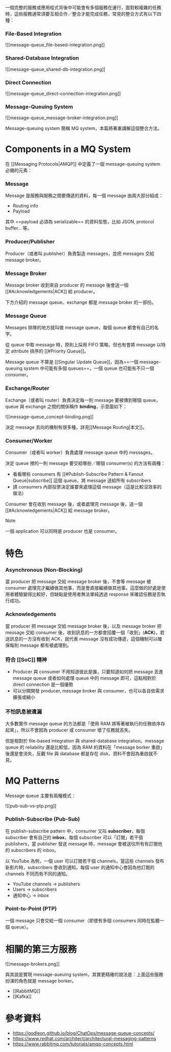 一個完整的服務或應用程式背後中可能會有多個服務在運行，面對較複雜的任務時，這些服務通常須要互相合作／整合才能完成任務，常見的整合方式有以下四種：

### File-Based Integration

![[message-queue_file-based-integration.png]]

### Shared-Database Integration

![[message-queue_shared-db-integration.png]]

### Direct Connection

![[message-queue_direct-connection-integration.png]]

### Message-Queuing System

![[message-queue_message-broker-integration.png]]

Message-queuing system 簡稱 MQ system，本篇將著重講解這個整合方法。

# Components in a MQ System

在 [[Messaging Protocols|AMQP]] 中定義了一個 message-queuing system 必備的元素：

### Message

Message 是服務與服務之間要傳遞的資料，每一個 message 由兩大部分組成：

- Routing info
- Payload

其中 ==payload 必須為 serializable== 的資料型態，比如 JSON, protocol buffer… 等。

### Producer/Publisher

Producer（或者叫 publisher）負責製造 messages，並把 messages 交給 message broker。

### Message Broker

Message broker 收到來自 producer 的 message 後會送一個 [[#Acknowledgements|ACK]] 給 producer。

下方介紹的 message queue、exchange 都是 message broker 的一部份。

### Message Queue

Messages 排隊的地方就叫做 message queue，每個 queue 都會有自己的名字。

從 queue 中取 message 時，原則上採用 FIFO 策略，但也有會將 message 以特定 attribute 排序的 [[#Priority Queue]]。

Message queue 不算是 [[Singular Update Queue]]，因為==一個 message-queuing system 中可能有多個 queues==，一個 queue 也可能有不只一個 consumer。

### Exchange/Router

Exchange（或者叫 router）負責決定每一則 message 要被傳到哪個 queue，queue 與 exchange 之間的關係稱作 **binding**，示意圖如下：

![[message-queue_concept-binding.png]]

決定 message 去向的機制有很多種，詳見[[Message Routing|本文]]。

### Consumer/Worker

Consumer（或者叫 worker）負責處理 message queue 中的 messages。

決定 queue 裡的一則 message 要交給哪些／哪個 consumer(s) 的方法有兩種：

- 看看哪些 consumers 有 [[#Publish-Subscribe Pattern & Fanout Queue|subscribe]] 這個 queue，將 message 送給所有 subscribers
- 請 consumers 內部投票決定誰要來處理這個 message（這是比較沒效率的做法）

Consumer 會在收到 message 後，或者處理完 message 後，送一個 [[#Acknowledgements|ACK]] 給 message broker。

>[!Note]
>一個 application 可以同時是 producer 也是 consumer。

# 特色

### Asynchronous (Non-Blocking)

當 producer 把 message 交給 message broker 後，不會等 message 被 consumer 處理完才繼續做其他事，而是會直接繼續做其他事，這麼做的好處是使用者體驗變得比較好，但缺點是使用者無法單純透過 response 來確認任務是否執行成功。

### Acknowledgements

當 producer 把 message 交給 message broker 後，以及 message broker 把 message 交給 consumer 後，收到訊息的一方都會回覆一個「收到」(**ACK**)，若送訊息的一方沒有收到 ACK，就代表 message 沒有成功傳遞，這個機制可以確保每則 message 都有被處理到。

### 符合 [[SoC]] 精神

- Producer 與 consumer 不用知道彼此是誰，只要知道如何把 message 丟進 message queue 或者如何處理 queue 中的 message 即可，這點相對於 direct connection 是一個優勢
- 可以分開開發 producer, message broker 與 consumer，也可以各自依需求擴張或縮小

### 不怕訊息被遺漏

大多數實作 message queue 的方法都是「使用 RAM 將等著被執行的任務依序存起來」，所以不會因為 producer 或 consumer 壞了任務就丟失。

但是相對於 file-based integration 與 shared-database integration，message queue 的 reliability 還是比較低，因為 RAM 的資料在「message borker 重啟」後還是會消失，反觀 file 與 database 都是存在 disk，資料不會因為重啟就不見。

# MQ Patterns

Message queue 主要有兩種模式：

![[pub-sub-vs-ptp.png]]

### Publish-Subscribe (Pub-Sub)

在 publish-subscribe pattern 中，consumer 又叫 **subscriber**，每個 subscriber 會有自己的 **inbox**，每個 subscriber 可以「訂閱」若干個 publishers，當 publisher 發送 message 時，message 會被送往所有有訂閱他的 subscribers 的 inbox。

以 YouTube 為例，一個 user 可以訂閱若干個 channels，當這些 channels 發布新影片時，subscribers 會收到通知，每個 user 的通知中心會因為他訂閱的 channels 不同而有不同的通知。

- YouTube channels → publishers
- Users → subscribers
- 通知中心 → inbox

### Point-to-Point (PTP)

一個 message 只會交給一個 consumer（即使有多個 consumers 同時在監聽一個 queue）。

# 相關的第三方服務

![[message-brokers.png]]

與其說是實現 message-aueuing system，其實更精確的說法是：上面這些服務扮演的角色就是 message borker。

- [[RabbitMQ]]
- [[Kafka]]

# 參考資料

- <https://godleon.github.io/blog/ChatOps/message-queue-concepts/>
- <https://www.redhat.com/architect/architectural-messaging-patterns>
- <https://www.rabbitmq.com/tutorials/amqp-concepts.html>
